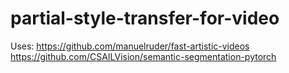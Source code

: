 # partial-style-transfer-for-video

Uses:
https://github.com/manuelruder/fast-artistic-videos
https://github.com/CSAILVision/semantic-segmentation-pytorch
